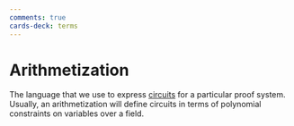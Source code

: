 ```yaml
---
comments: true
cards-deck: terms
---
```


# Arithmetization []()

The language that we use to express [circuits](circuit.md) for a particular proof system.
Usually, an arithmetization will define circuits in terms of polynomial constraints on variables over a field.

[](1724424719925)
